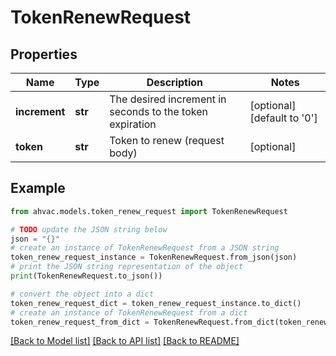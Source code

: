 # TokenRenewRequest


## Properties

Name | Type | Description | Notes
------------ | ------------- | ------------- | -------------
**increment** | **str** | The desired increment in seconds to the token expiration | [optional] [default to '0']
**token** | **str** | Token to renew (request body) | [optional] 

## Example

```python
from ahvac.models.token_renew_request import TokenRenewRequest

# TODO update the JSON string below
json = "{}"
# create an instance of TokenRenewRequest from a JSON string
token_renew_request_instance = TokenRenewRequest.from_json(json)
# print the JSON string representation of the object
print(TokenRenewRequest.to_json())

# convert the object into a dict
token_renew_request_dict = token_renew_request_instance.to_dict()
# create an instance of TokenRenewRequest from a dict
token_renew_request_from_dict = TokenRenewRequest.from_dict(token_renew_request_dict)
```
[[Back to Model list]](../README.md#documentation-for-models) [[Back to API list]](../README.md#documentation-for-api-endpoints) [[Back to README]](../README.md)


